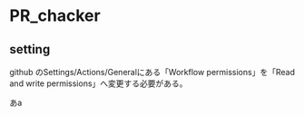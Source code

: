 # PR_chacker

## setting
github のSettings/Actions/Generalにある「Workflow permissions」を「Read and write permissions」へ変更する必要がある。

あa
